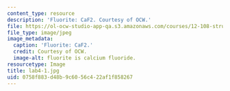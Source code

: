 ```yaml
---
content_type: resource
description: 'Fluorite: CaF2. Courtesy of OCW.'
file: https://ol-ocw-studio-app-qa.s3.amazonaws.com/courses/12-108-structure-of-earth-materials-fall-2004/0758f883d48b9c6056c422af1f858267_lab4-1.jpg
file_type: image/jpeg
image_metadata:
  caption: 'Fluorite: CaF2.'
  credit: Courtesy of OCW.
  image-alt: fluorite is calcium fluoride.
resourcetype: Image
title: lab4-1.jpg
uid: 0758f883-d48b-9c60-56c4-22af1f858267
---
```

